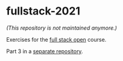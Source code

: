 # fullstack-2021
*(This repository is not maintained anymore.)*

Exercises for the [full stack open](https://fullstackopen.com/) course. 

Part 3 in a [separate repository](https://github.com/valt-1/fullstack-2021-part3).
